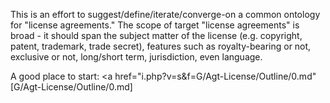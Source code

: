 This is an effort to suggest/define/iterate/converge-on a common ontology for "license agreements."  The scope of target "license agreements" is broad - it should span the subject matter of the license (e.g. copyright, patent, trademark, trade secret), features such as royalty-bearing or not, exclusive or not, long/short term, jurisdiction, even language.



A good place to start:  <a href="i.php?v=s&f=G/Agt-License/Outline/0.md"</a>[G/Agt-License/Outline/0.md]